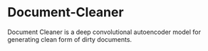 # Document-Cleaner
Document Cleaner is a deep convolutional autoencoder model for generating clean form of dirty documents.
